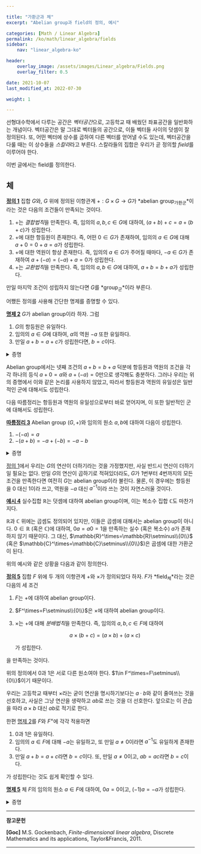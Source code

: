 ```yaml
---

title: "가환군과 체"
excerpt: "Abelian group과 field의 정의, 예시"

categories: [Math / Linear Algebra]
permalink: /ko/math/linear_algebra/fields
sidebar: 
    nav: "linear_algebra-ko"

header:
    overlay_image: /assets/images/Linear_algebra/Fields.png
    overlay_filter: 0.5

date: 2021-10-07
last_modified_at: 2022-07-30

weight: 1

---
```


선형대수학에서 다루는 공간은 *벡터공간*으로, 고등학교 때 배웠던 좌표공간을 일반화하는 개념이다. 벡터공간은 말 그대로 벡터들의 공간으로, 이들 벡터들 사이의 덧셈이 잘 정의된다. 또, 어떤 벡터에 상수를 곱하여 다른 벡터를 얻어낼 수도 있는데, 벡터공간을 다룰 때는 이 상수들을 *스칼라*라고 부른다. 스칼라들의 집합은 우리가 곧 정의할 *field*를 이루어야 한다.

이번 글에서는 field를 정의한다.

## 체

<div class="definition" markdown="1">

<ins id="df1">**정의 1**</ins> 집합 $G$와, $G$ 위에 정의된 이항관계 $+:G\times G\rightarrow G$가 *abelian group<sub>가환군</sub>*이라는 것은 다음의 조건들이 만족되는 것이다.

1. $+$는 *결합법칙*을 만족한다. 즉, 임의의 $a,b,c\in G$에 대하여, $(a+b)+c=a+(b+c)$가 성립한다.
2. $+$에 대한 항등원이 존재한다. 즉, 어떤 $0\in G$가 존재하여, 임의의 $a\in G$에 대해 $a+0=0+a=a$가 성립한다.
3. $+$에 대한 역원이 항상 존재한다. 즉, 임의의 $a\in G$가 주어질 때마다, $-a\in G$가 존재하여 $a+(-a)=(-a)+a=0$가 성립한다.
4. $+$는 *교환법칙*을 만족한다. 즉, 임의의 $a,b\in G$에 대하여, $a+b=b+a$가 성립한다.

</div>

만일 마지막 조건이 성립하지 않는다면 $G$를 *group<sub>군</sub>*이라 부른다. 

어쨌든 정의를 사용해 간단한 명제를 증명할 수 있다.

<div class="proposition" markdown="1">

<ins id="pp2">**명제 2**</ins> $G$가 abelian group이라 하자. 그럼

1. $G$의 항등원은 유일하다.
2. 임의의 $a\in G$에 대하여, $a$의 역원 $-a$ 또한 유일하다.
3. 만일 $a+b=a+c$가 성립한다면, $b=c$이다.

</div>
<details class="proof" markdown="1">
<summary>증명</summary>

1. $0'$이 [정의 1](#df1)의 둘째 조건을 만족하는 또 하나의 원소라고 하자. 그럼 $a=0$과 항등원 $0'$에 대해 둘째 조건을 적용하면, 

    $$0+0'=0'+0=0$$
    
    이 성립한다. 그런데 $a=0'$과 항등원 $0$에 대해 둘째 조건을 적용하면, 마찬가지로
    
    $$0+0'=0'+0=0'$$
    
    을 얻는다. 따라서 $0=0'$이므로, 항등원은 유일하다.

2. 첫 번째와 비슷하게 진행하면 된다. $(-a)'$가  [정의 1](#df1)의 셋째 조건을 만족하는 또 하나의 원소라고 하자. 그럼
    
    $$(-a)=(-a)+0=(-a)+(a+(-a)')=((-a)+a)+(-a)'=0+(-a)'=(-a)'$$
    
    이므로, $(-a)=(-a)'$가 성립한다.
    
3. 양 변에 $(-a)$를 더하면 된다.

</details>

Abelian group에서는 넷째 조건의 $a+b=b+a$ 덕분에 항등원과 역원의 조건을 각각 하나의 등식 $a+0=a$와 $a+(-a)=0$만으로 생각해도 충분하다. 그러나 우리는 위의 증명에서 이와 같은 논리를 사용하지 않았고, 따라서 항등원과 역원의 유일성은 일반적인 군에 대해서도 성립한다.

다음 따름정리는 항등원과 역원의 유일성으로부터 바로 얻어지며, 이 또한 일반적인 군에 대해서도 성립한다.

<div class="proposition" markdown="1">

<ins id="crl3">**따름정리 3**</ins> Abelian group $(G,+)$와 임의의 원소 $a,b$에 대하여 다음이 성립한다.

1. $-(-a)=a$
2. $-(a+b)=-a+(-b)=-a-b$

</div>
<details class="proof" markdown="1">
<summary>증명</summary>

1. $-a$의 역원 $-(-a)$가 $a$와 같음을 보여야 한다. 역원은 유일하므로, 만일 어떤 $x\in G$에 대하여 다음의 식

    $$(-a)+x=x+(-a)=0$$

    이 성립한다면 <em_ko>반드시</em_ko> $x=-(-a)$여야 한다. 그런데 $x=a$일 경우, $-a$가 $a$의 역원이라는 사실로부터 위의 식이 성립한다. 따라서 $a=-(-a)$이다. 
2. 앞선 증명처럼 $x=-a+(-b),-a-b$가 모두

    $$(a+b)+x=x+(a+b)=0$$

    을 만족함을 보이면 충분하다. 예를 들어 $x=-a+(-b)$인 경우, 

    $$\begin{aligned}(a+b)+x&=(a+b)+((-a)+(-b))=(b+a)+((-a)+(-b))=b+(a+(-a))+(-b)=b+(-b)\\&=0\end{aligned}$$

    이고 이와 비슷하게, 혹은 교환법칙에 의해 $x+(a+b)=0$임도 보일 수 있다. 

</details>

[정의 1](#df1)에서 우리는 $G$의 연산이 더하기라는 것을 가정했지만, 사실 반드시 연산이 더하기일 필요는 없다. 만일 $G$의 연산이 곱하기로 적혀있더라도, $G$가 1번부터 4번까지의 모든 조건을 만족한다면 여전히 $G$는 abelian group이라 불린다. 물론, 이 경우에는 항등원을 $0$ 대신 $1$이라 쓰고, 역원을 $-a$ 대신 $a^{-1}$이라 쓰는 것이 자연스러울 것이다.

<div class="example" markdown="1">

<ins id="ex4">**예시 4**</ins> 실수집합 $\mathbb{R}$는 덧셈에 대하여 abelian group이며, 이는 복소수 집합 $\mathbb{C}$도 마찬가지다.  

$\mathbb{R}$과 $\mathbb{C}$ 위에는 곱셈도 정의되어 있지만, 이들은 곱셈에 대해서는 abelian group이 아니다. $0\in\mathbb{R}$ (혹은 $\mathbb{C}$)에 대하여, $0a=a0=1$을 만족하는 실수 (혹은 복소수) $a$가 존재하지 않기 때문이다. 그 대신, $\mathbb{R}^\times=\mathbb{R}\setminus\\{0\\}$ (혹은 $\mathbb{C}^\times=\mathbb{C}\setminus\\{0\\}$)은 곱셈에 대한 가환군이 된다.   

</div>

위의 예시와 같은 상황을 다음과 같이 정의한다.

<div class="definition" markdown="1">

<ins id="df5">**정의 5**</ins> 집합 $F$ 위에 두 개의 이항관계 $+$와 $\times$가 정의되었다 하자. $F$가 *field<sub>체</sub>*라는 것은 다음의 세 조건

1. $F$는 $+$에 대하여 abelian group이다.
2. $F^\times=F\setminus\\{0\\}$은 $\times$에 대하여 abelian group이다.
3. $\times$는 $+$에 대해 *분배법칙*을 만족한다. 즉, 임의의 $a,b,c\in F$에 대하여
    
    $$a\times (b+c)=(a\times b)+(a\times c)$$
    
    가 성립한다.
    
을 만족하는 것이다.

</div>

위의 정의에서 0과 1은 서로 다른 원소여야 한다. $1\in F^\times=F\setminus\\{0\\}$이기 때문이다. 

우리는 고등학교 때부터 $\times$라는 굳이 연산을 명시하기보다는 $a\cdot b$와 같이 줄여쓰는 것을 선호하고, 사실은 그냥 연산을 생략하고 $ab$로 쓰는 것을 더 선호한다. 앞으로는 이 관습을 따라 $a\times b$ 대신 $ab$로 적기로 한다.

한편 [명제 2](#pp2)를 $F$와 $F^\times$에 각각 적용하면

1. $0$과 $1$은 유일하다.
2. 임의의 $a\in F$에 대해 $-a$는 유일하고, 또 만일 $a\neq 0$이라면 $a^{-1}$도 유일하게 존재한다.
3. 만일 $a+b=a+c$라면 $b=c$이다. 또, 만일 $a\neq 0$이고, $ab=ac$라면 $b=c$이다.

가 성립한다는 것도 쉽게 확인할 수 있다.

<div class="proposition" markdown="1">

<ins id="pp5">**명제 5**</ins> 체 $F$의 임의의 원소 $a\in F$에 대하여, $0a=0$이고, $(-1)a=-a$가 성립한다.

</div>
<details class="proof" markdown="1">
<summary>증명</summary>

우선 명제가 의미하는 것을 찬찬히 뜯어볼 필요가 있는데, $0a=0$이라는 것은 *$0$과 $a$를 곱하면 덧셈에 대한 항등원 $0$이 나온다*는 것이고, $(-1)a=-a$라는 것은 *$(-1)$과 $a$를 곱하면 $a$의 역원이 나온다*는 것이다.  
이를 위해선 [명제 2](#pp2) 직후에 몇몇 성질들을 증명했듯이, 역원과 항등원의 유일성을 이용하면 될 것 같다. 첫 번째 식을 증명하려면 $0a+b=b+0a=b$가 임의의 $b$에 대해 성립한다는 것을 보여야 하는데, $0a+b$를 단순하게 표현할만한 방법이 보이질 않는다. 뭔가 다른 방법을 찾아야 한다.  
[명제 2](#pp2)의 셋째 명제를 활용하자. 만일 우리가 $0a+0a=0a$라는 것만 보이면, $0a=0a+0$이므로, $0a+0a=0a+0$에서 $0a=0$이 된다. 따라서 $0a+0a=0a$라는 것만 보이면 되는데, 이는

$$0a+0a=(0+0)a=0a$$

으로부터 자명하다. 이것만 증명하면 둘째 부분은 더 쉽다. $(-1)a$가 $a$의 역원의 조건을 만족한다는 것을 보이면 되는데,
mx ke
$$(-1)a+a=(-1)a+1a=((-1)+1)a=0a=0$$

이므로 증명 끝.

</details>





---

**참고문헌**

**[Goc]** M.S. Gockenbach, *Finite-dimensional linear algebra*, Discrete Mathematics and its applications, Taylor&Francis, 2011.

---

[^1]: 예컨대, 벡터들의 내적은 벡터 두 개를 받은 후, 벡터 대신 실수값을 내놓으므로 곱셈으로 볼 수 없다. 두 벡터를 외적하면 새로운 벡터가 나오긴 하는데, $u\times v$와 $v\times u$가 서로 다른 벡터 (반대방향의 벡터)를 내놓으므로 commutative하지 않고, 따라서 체가 아니다. 